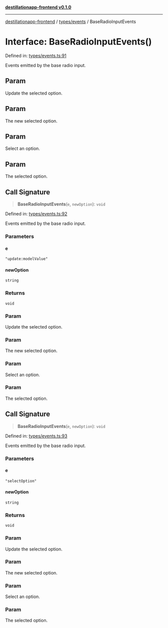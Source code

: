 [**destillationapp-frontend v0.1.0**](../../../README.md)

***

[destillationapp-frontend](../../../modules.md) / [types/events](../README.md) / BaseRadioInputEvents

# Interface: BaseRadioInputEvents()

Defined in: [types/events.ts:91](https://github.com/DestillApp/main/blob/76aba95a5d8c1d9174ebde73d7b50f0ea64b491a/frontend/src/types/events.ts#L91)

Events emitted by the base radio input.

## Param

Update the selected option.

## Param

The new selected option.

## Param

Select an option.

## Param

The selected option.

## Call Signature

> **BaseRadioInputEvents**(`e`, `newOption`): `void`

Defined in: [types/events.ts:92](https://github.com/DestillApp/main/blob/76aba95a5d8c1d9174ebde73d7b50f0ea64b491a/frontend/src/types/events.ts#L92)

Events emitted by the base radio input.

### Parameters

#### e

`"update:modelValue"`

#### newOption

`string`

### Returns

`void`

### Param

Update the selected option.

### Param

The new selected option.

### Param

Select an option.

### Param

The selected option.

## Call Signature

> **BaseRadioInputEvents**(`e`, `newOption`): `void`

Defined in: [types/events.ts:93](https://github.com/DestillApp/main/blob/76aba95a5d8c1d9174ebde73d7b50f0ea64b491a/frontend/src/types/events.ts#L93)

Events emitted by the base radio input.

### Parameters

#### e

`"selectOption"`

#### newOption

`string`

### Returns

`void`

### Param

Update the selected option.

### Param

The new selected option.

### Param

Select an option.

### Param

The selected option.
